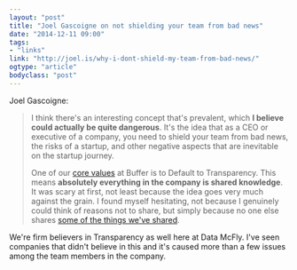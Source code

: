 ```yaml
---
layout: "post"
title: "Joel Gascoigne on not shielding your team from bad news"
date: "2014-12-11 09:00"
tags: 
- "links"
link: "http://joel.is/why-i-dont-shield-my-team-from-bad-news/"
ogtype: "article"
bodyclass: "post"
---
```


Joel Gascoigne:

> I think there's an interesting concept that's prevalent, which **I believe could actually be quite dangerous**. It's the idea that as a CEO or executive of a company, you need to shield your team from bad news, the risks of a startup, and other negative aspects that are inevitable on the startup journey.
> 
> One of our [core values](http://www.slideshare.net/Bufferapp/buffer-culture-04) at Buffer is to Default to Transparency. This means **absolutely everything in the company is shared knowledge**. It was scary at first, not least because the idea goes very much against the grain. I found myself hesitating, not because I genuinely could think of reasons not to share, but simply because no one else shares [some of the things we've shared](http://joel.is/why-we-have-a-core-value-of-transparency-at-our-startup/).

We're firm believers in Transparency as well here at Data McFly. I've seen companies that didn't believe in this and it's caused more than a few issues among the team members in the company.